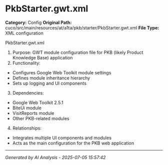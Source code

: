 # PkbStarter.gwt.xml

**Category:** Config
**Original Path:** cuco/src/main/resources/at/a1ta/pkb/starter/PkbStarter.gwt.xml
**File Type:** XML configuration

PkbStarter.gwt.xml
1. Purpose: GWT module configuration file for PKB (likely Product Knowledge Base) application
2. Functionality:
- Configures Google Web Toolkit module settings
- Defines module inheritance hierarchy
- Sets up logging and UI components
3. Dependencies:
- Google Web Toolkit 2.5.1
- BiteUi module
- VisitReports module
- Other PKB-related modules
4. Relationships:
- Integrates multiple UI components and modules
- Acts as the main configuration for the PKB web application

---
*Generated by AI Analysis - 2025-07-05 15:57:42*
